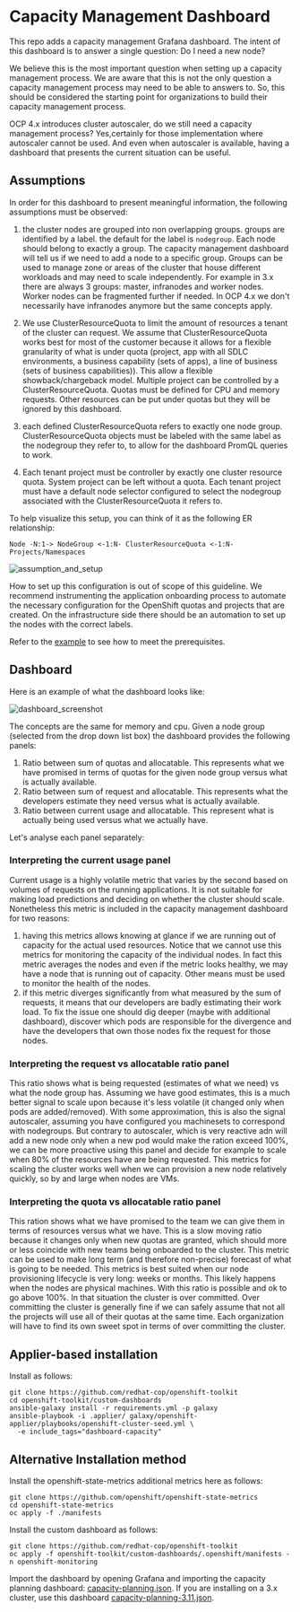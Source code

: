 # Capacity Management Dashboard

This repo adds a capacity management Grafana dashboard.
The intent of this dashboard is to answer a single question: Do I need a new node?

We believe this is the most important question when setting up a capacity management process. We are aware that this is not the only question a capacity management process may need to be able to answers to. So, this should be considered the starting point for organizations to build their capacity management process.

OCP 4.x introduces cluster autoscaler, do we still need a capacity management process? Yes,certainly for those implementation where autoscaler cannot be used. And even when autoscaler is available, having a dashboard that presents the current situation can be useful.

## Assumptions

In order for this dashboard to present meaningful information, the following assumptions must be observed:

1. the cluster nodes are grouped into non overlapping groups. groups are identified by a label. the default for the label is `nodegroup`. Each node should belong to exactly a group. The capacity management dashboard will tell us if we need to add a node to a specific group. Groups can be used to manage zone or areas of the cluster that house different workloads and may need to scale independently. For example in 3.x there are always 3 groups: master, infranodes and worker nodes. Worker nodes can be fragmented further if needed. In OCP 4.x we don't necessarily have infranodes anymore but the same concepts apply.

2. We use ClusterResourceQuota to limit the amount of resources a tenant of the cluster can request. We assume that ClusterResourceQuota works best for most of the customer because it allows for a flexible granularity of what is under quota (project, app with all SDLC environments, a business capability (sets of apps), a line of business (sets of business capabilities)). This allow a flexible showback/chargeback model. Multiple project can be controlled by a ClusterResourceQuota. Quotas must be defined for CPU and memory requests. Other resources can be put under quotas but they will be ignored by this dashboard.

3. each defined ClusterResourceQuota refers to exactly one node group. ClusterResourceQuota objects must be labeled with the same label as the nodegroup they refer to, to allow for the dashboard PromQL queries to work.

4. Each tenant project must be controller by exactly one cluster resource quota. System project can be left without a quota. Each tenant project must have a default node selector configured to select the nodegroup associated with the ClusterResourceQuota it refers to.

To help visualize this setup, you can think of it as the following ER relationship:

`Node -N:1-> NodeGroup <-1:N- ClusterResourceQuota <-1:N- Projects/Namespaces`

![assumption_and_setup](./media/assumptions_setup.png)

How to set up this configuration is out of scope of this guideline. We recommend instrumenting the application onboarding process to automate the necessary configuration for the OpenShift quotas and projects that are created. On the infrastructure side there should be an automation to set up the nodes with the correct labels.

Refer to the [example](./example/README.md) to see how to meet the prerequisites.

## Dashboard

Here is an example of what the dashboard looks like:

![dashboard_screenshot](./media/dashboard-screenshot.png)

The concepts are the same for memory and cpu. Given a node group (selected from the drop down list box) the dashboard provides the following panels:

1. Ratio between sum of quotas and allocatable. This represents what we have promised in terms of quotas for the given node group versus what is actually available.
2. Ratio between sum of request and allocatable. This represents what the developers estimate they need versus what is actually available.
3. Ratio between current usage and allocatable. This represent what is actually being used versus what we actually have.

Let's analyse each panel separately:

### Interpreting the current usage panel

Current usage is a highly volatile metric that varies by the second based on volumes of requests on the running applications. It is not suitable for making load predictions and deciding on whether the cluster should scale. Nonetheless this metric is included in the capacity management dashboard for two reasons:

1. having this metrics allows knowing at glance if we are running out of capacity for the actual used resources. Notice that we cannot use this metrics for monitoring the capacity of the individual nodes. In fact this metric averages the nodes and even if the metric looks healthy, we may have a node that is running out of capacity. Other means must be used to monitor the health of the nodes.
2. if this metric diverges significantly from what measured by the sum of requests, it means that our developers are badly estimating their work load. To fix the issue one should dig deeper (maybe with additional dashboard), discover which pods are responsible for the divergence and have the developers that own those nodes fix the request for those nodes.

### Interpreting the request vs allocatable ratio panel

This ratio shows what is being requested (estimates of what we need) vs what the node group has. Assuming we have good estimates, this is a much better signal to scale upon because it's less volatile (it changed only when pods are added/removed). With some approximation, this is also the signal autoscaler, assuming you have configured you machinesets to correspond with nodegroups. But contrary to autoscaler, which is very reactive adn will add a new node only when a new pod would make the ration exceed 100%, we can be more proactive using this panel and decide for example to scale when 80% of the resources have are being requested. This metrics for scaling the cluster works well when we can provision a new node relatively quickly, so by and large when nodes are VMs.

### Interpreting the quota vs allocatable ratio panel

This ration shows what we have promised to the team we can give them in terms of resources versus what we have. This is a slow moving ratio because it changes only when new quotas are granted, which should more or less coincide with new teams being onboarded to the cluster. This metric can be used to make long term (and therefore non-precise) forecast of what is going to be needed. This metrics is best suited when our node provisioning lifecycle is very long: weeks or months. This likely happens when the nodes are physical machines.
With this ratio is possible and ok to go above 100%. In that situation the cluster is over committed. Over committing the cluster is generally fine if we can safely assume that not all the projects will use all of their quotas at the same time. Each organization will have to find its own sweet spot in terms of over committing the cluster.

## Applier-based installation

Install as follows:

```shell
git clone https://github.com/redhat-cop/openshift-toolkit
cd openshift-toolkit/custom-dashboards
ansible-galaxy install -r requirements.yml -p galaxy
ansible-playbook -i .applier/ galaxy/openshift-applier/playbooks/openshift-cluster-seed.yml \
  -e include_tags="dashboard-capacity"
```

## Alternative Installation method

Install the openshift-state-metrics additional metrics here as follows:

```shell
git clone https://github.com/openshift/openshift-state-metrics
cd openshift-state-metrics
oc apply -f ./manifests
```

Install the custom dashboard as follows:

```shell
git clone https://github.com/redhat-cop/openshift-toolkit
oc apply -f openshift-toolkit/custom-dashboards/.openshift/manifests -n openshift-monitoring
```

Import the dashboard by opening Grafana and importing the capacity planning dashboard: [capacity-planning.json](./capacity-planning.json). If you are installing on a 3.x cluster, use this dashboard [capacity-planning-3.11.json](./capacity-planning-3.11.json).
